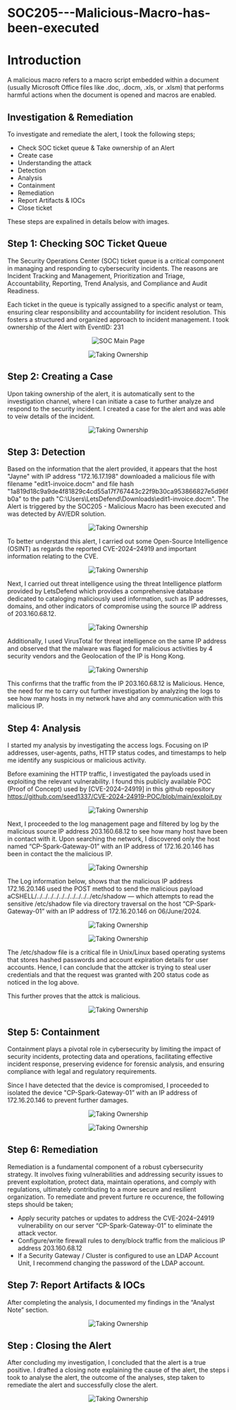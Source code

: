 # SOC205---Malicious-Macro-has-been-executed

# Introduction
A malicious macro refers to a macro script embedded within a document (usually Microsoft Office files like .doc, .docm, .xls, or .xlsm) that performs harmful actions when the document is opened and macros are enabled.

## Investigation & Remediation
To investigate and remediate the alert, I took the following steps;
 - Check SOC ticket queue & Take ownership of an Alert
 - Create case
 - Understanding the attack
 - Detection
 - Analysis
 - Containment
 - Remediation
 - Report Artifacts & IOCs
 - Close ticket

These steps are expalined in details below with images.

## Step 1: Checking SOC Ticket Queue
The Security Operations Center (SOC) ticket queue is a critical component in managing and responding to cybersecurity incidents. The reasons are Incident Tracking and Management, Prioritization and Triage, Accountability, Reporting, Trend Analysis, and Compliance and Audit Readiness.

Each ticket in the queue is typically assigned to a specific analyst or team, ensuring clear responsibility and accountability for incident resolution. This fosters a structured and organized approach to incident management. I took ownership of the Alert with EventID: 231
 <p align="center">
  <img src="images/1.png" alt="SOC Main Page">
</p>
 <p align="center">
  <img src="images/2.png" alt="Taking Ownership">
</p>

## Step 2: Creating a Case
Upon taking ownership of the alert, it is automatically sent to the investigation channel, where I can initiate a case to further analyze and respond to the security incident. I created a case for the alert and was able to veiw details of the incident. 
 <p align="center">
  <img src="images/3.png" alt="Taking Ownership">
</p>

## Step 3: Detection
Based on the information that the alert provided, it appears that the host "Jayne" with IP address "172.16.17.198" downloaded a malicious file with filename "edit1-invoice.docm" and file hash "1a819d18c9a9de4f81829c4cd55a17f767443c22f9b30ca953866827e5d96fb0a" to the path "C:\Users\LetsDefend\Downloads\edit1-invoice.docm". The Alert is triggered by the SOC205 - Malicious Macro has been executed and was detected by AV/EDR solution.
<p align="center">
  <img src="images/4.png" alt="Taking Ownership">
</p>

To better understand this alert, I carried out some Open-Source Intelligence (OSINT) as regards the reported CVE-2024–24919 and important information relating to the CVE.
<p align="center">
  <img src="images/5.png" alt="Taking Ownership">
</p>

Next, I carried out threat intelligence using the threat Intelligence platform provided by LetsDefend which provides a comprehensive database dedicated to cataloging maliciously used information, such as IP addresses, domains, and other indicators of compromise using the source IP address of 203.160.68.12. 
<p align="center">
  <img src="images/6.png" alt="Taking Ownership">
</p>

Additionally, I used VirusTotal for threat intelligence on the same IP address and observed that the malware was flaged for malicious activities by 4 security vendors and the Geolocation of the IP is Hong Kong. 
<p align="center">
  <img src="images/7.png" alt="Taking Ownership">
</p>

This confirms that the traffic from the IP 203.160.68.12 is Malicious. Hence, the need for me to carry out further investigation by analyzing the logs to see how many hosts in my network have ahd any communication with this malicious IP. 

## Step 4: Analysis
I started my analysis by investigating the access logs. Focusing on IP addresses, user-agents, paths, HTTP status codes, and timestamps to help me identify any suspicious or malicious activity.

Before examining the HTTP traffic, I investigated the payloads used in exploiting the relevant vulnerability. I found this publicly available POC (Proof of Concept) used by [CVE-2024–24919] in this github repository https://github.com/seed1337/CVE-2024-24919-POC/blob/main/exploit.py 
<p align="center">
  <img src="images/8.png" alt="Taking Ownership">
</p>

Next, I proceeded to the log management page and filtered by log by the malicious source IP address 203.160.68.12 to see how many host have been in contact with it. Upon searching the network, I discovered only the host named “CP-Spark-Gateway-01” with an IP address of 172.16.20.146 has been in contact the the malicious IP.
<p align="center">
  <img src="images/9.png" alt="Taking Ownership">
</p>

The Log information below, shows that the malicious IP address 172.16.20.146 used the POST method to send the malicious payload aCSHELL/../../../../../../../../../../etc/shadow — which attempts to read the sensitive /etc/shadow file via directory traversal on the host “CP-Spark-Gateway-01” with an IP address of 172.16.20.146 on 06/June/2024.
<p align="center">
  <img src="images/10.png" alt="Taking Ownership">
</p>
<p align="center">
  <img src="images/11.png" alt="Taking Ownership">
</p>

The /etc/shadow file is a critical file in Unix/Linux based operating systems that stores hashed passwords and account expiration details for user accounts. Hence, I can conclude that the attcker is trying to steal user credentials and that the request was granted with 200 status code as noticed in the log above.

This further proves that the attck is malicious.
<p align="center">
  <img src="images/12.png" alt="Taking Ownership">
</p>

## Step 5: Containment
Containment plays a pivotal role in cybersecurity by limiting the impact of security incidents, protecting data and operations, facilitating effective incident response, preserving evidence for forensic analysis, and ensuring compliance with legal and regulatory requirements.

Since I have detected that the device is compromised, I proceeded to isolated the device "CP-Spark-Gateway-01” with an IP address of 172.16.20.146 to prevent further damages. 
<p align="center">
  <img src="images/13.png" alt="Taking Ownership">
</p>
<p align="center">
  <img src="images/14.png" alt="Taking Ownership">
</p>

## Step 6: Remediation
Remediation is a fundamental component of a robust cybersecurity strategy. It involves fixing vulnerabilities and addressing security issues to prevent exploitation, protect data, maintain operations, and comply with regulations, ultimately contributing to a more secure and resilient organization. To remediate and prevent furture re occurence, the following steps should be taken;
 - Apply security patches or updates to address the CVE-2024–24919 vulnerability on our server “CP-Spark-Gateway-01” to eliminate the attack vector.
 - Configure/write firewall rules to deny/block traffic from the malicious IP address 203.160.68.12
 - If a Security Gateway / Cluster is configured to use an LDAP Account Unit, I recommend changing the password of the LDAP account.

## Step 7: Report Artifacts & IOCs
After completing the analysis, I documented my findings in the “Analyst Note” section.
<p align="center">
  <img src="images/15.png" alt="Taking Ownership">
</p>

## Step : Closing the Alert
After concluding my investigation, I concluded that the alert is a true positive. I drafted a closing note explaining the cause of the alert, the steps i took to analyse the alert, the outcome of the analyses, step taken to remediate the alert and successfully close the alert. 
<p align="center">
  <img src="images/16.png" alt="Taking Ownership">
</p>


 




